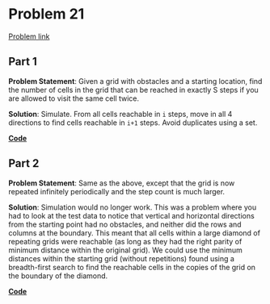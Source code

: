 # Problem 21

[Problem link](https://adventofcode.com/2023/day/21)

## Part 1

**Problem Statement**: Given a grid with obstacles and a starting location, find the number of cells in the grid that can be reached in exactly S steps if you are allowed to visit the same cell twice.

**Solution**: Simulate. From all cells reachable in `i` steps, move in all 4 directions to find cells reachable in `i+1` steps. Avoid duplicates using a set.

[**Code**](1.py)

## Part 2

**Problem Statement**: Same as the above, except that the grid is now repeated infinitely periodically and the step count is much larger.

**Solution**: Simulation would no longer work. This was a problem where you had to look at the test data to notice that vertical and horizontal directions from the starting point had no obstacles, and neither did the rows and columns at the boundary. This meant that all cells within a large diamond of repeating grids were reachable (as long as they had the right parity of minimum distance within the original grid). We could use the minimum distances within the starting grid (without repetitions) found using a breadth-first search to find the reachable cells in the copies of the grid on the boundary of the diamond.

[**Code**](2.py)

